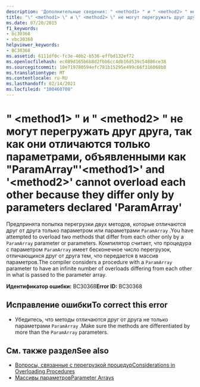 ```yaml
---
description: 'Дополнительные сведения: " <method1> " и " <method2> " не могут перегружать друг друга, так как они отличаются только параметрами, объявленными как "ParamArray"'
title: "\" <method1> \" и \" <method2> \" не могут перегружать друг друга, так как они отличаются только параметрами, объявленными как \"ParamArray\""
ms.date: 07/20/2015
f1_keywords:
- bc30368
- vbc30368
helpviewer_keywords:
- BC30368
ms.assetid: 6111df0c-fc3e-40b2-b536-effbd132ef72
ms.openlocfilehash: ec089d165b6b8d2fbb6cc4db16d539c54086ce38
ms.sourcegitcommit: 10e719780594efc781b15295e499c66f316068b8
ms.translationtype: MT
ms.contentlocale: ru-RU
ms.lasthandoff: 02/14/2021
ms.locfileid: "100460700"
---
```

# <a name="method1-and-method2-cannot-overload-each-other-because-they-differ-only-by-parameters-declared-paramarray"></a><span data-ttu-id="0c739-103">" \<method1> " и " \<method2> " не могут перегружать друг друга, так как они отличаются только параметрами, объявленными как "ParamArray"</span><span class="sxs-lookup"><span data-stu-id="0c739-103">'\<method1>' and '\<method2>' cannot overload each other because they differ only by parameters declared 'ParamArray'</span></span>

<span data-ttu-id="0c739-104">Предпринята попытка перегрузки двух методов, которые отличаются друг от друга только параметром или параметрами `ParamArray` .</span><span class="sxs-lookup"><span data-stu-id="0c739-104">You have attempted to overload two methods that differ from each other only by a `ParamArray` parameter or parameters.</span></span> <span data-ttu-id="0c739-105">Компилятор считает, что процедура с параметром `ParamArray` имеет бесконечное число перегрузок, отличающихся друг от друга тем, что передается в массив параметров.</span><span class="sxs-lookup"><span data-stu-id="0c739-105">The compiler considers a procedure with a `ParamArray` parameter to have an infinite number of overloads differing from each other in what is passed to the parameter array.</span></span>  
  
 <span data-ttu-id="0c739-106">**Идентификатор ошибки:** BC30368</span><span class="sxs-lookup"><span data-stu-id="0c739-106">**Error ID:** BC30368</span></span>  
  
## <a name="to-correct-this-error"></a><span data-ttu-id="0c739-107">Исправление ошибки</span><span class="sxs-lookup"><span data-stu-id="0c739-107">To correct this error</span></span>  
  
- <span data-ttu-id="0c739-108">Убедитесь, что методы отличаются друг от друга не только параметрами `ParamArray` .</span><span class="sxs-lookup"><span data-stu-id="0c739-108">Make sure the methods are differentiated by more than the `ParamArray` parameters.</span></span>  
  
## <a name="see-also"></a><span data-ttu-id="0c739-109">См. также раздел</span><span class="sxs-lookup"><span data-stu-id="0c739-109">See also</span></span>

- [<span data-ttu-id="0c739-110">Вопросы, связанные с перегрузкой процедур</span><span class="sxs-lookup"><span data-stu-id="0c739-110">Considerations in Overloading Procedures</span></span>](../programming-guide/language-features/procedures/considerations-in-overloading-procedures.md)
- [<span data-ttu-id="0c739-111">Массивы параметров</span><span class="sxs-lookup"><span data-stu-id="0c739-111">Parameter Arrays</span></span>](../programming-guide/language-features/procedures/parameter-arrays.md)
